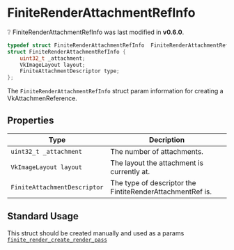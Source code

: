 # FiniteRenderAttachmentRefInfo 

<div class="alert alert-info part text-info">
❔  FiniteRenderAttachmentRefInfo was last modified in <b>v0.6.0</b>.
</div>

```c
typedef struct FiniteRenderAttachmentRefInfo  FiniteRenderAttachmentRefInfo;
struct FiniteRenderAttachmentRefInfo {
    uint32_t _attachment;
    VkImageLayout layout;
    FiniteAttachmentDescriptor type;
};
```

The `FiniteRenderAttachmentRefInfo` struct param information for creating a VkAttachmenReference.

## Properties

| Type | Decription |
| ---- | ---------- |
|`uint32_t _attachment`| The number of attachments. |
|`VkImageLayout layout`| The layout the attachment is currently at. |
|`FiniteAttachmentDescriptor`| The type of descriptor the FintiteRenderAttachmentRef is.|

## Standard Usage

This struct should be created manually and used as a params [`finite_render_create_render_pass`](../../functions/render/finite_render_create_render_pass)
